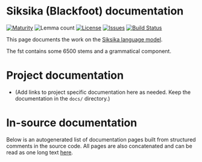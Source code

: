 # Siksika (Blackfoot) documentation

[![Maturity](https://img.shields.io/endpoint?url=https%3A%2F%2Fraw.githubusercontent.com%2Fgiellalt%2Flang-bla%2Fgh-pages%2Fmaturity.json)](https://giellalt.github.io/MaturityClassification.html)
![Lemma count](https://img.shields.io/endpoint?url=https%3A%2F%2Fraw.githubusercontent.com%2Fgiellalt%2Flang-bla%2Fgh-pages%2Flemmacount.json)
[![License](https://img.shields.io/github/license/giellalt/lang-bla)](https://github.com/giellalt/lang-bla/blob/main/LICENSE)
[![Issues](https://img.shields.io/github/issues/giellalt/lang-bla)](https://github.com/giellalt/lang-bla/issues)
[![Build Status](https://builds.giellalt.org/api/badge/lang-bla?label=CI)](https://builds.giellalt.org/pipelines/lang-bla/builds/latest)

This page documents the work on the [Siksika language model](https://github.com/giellalt/lang-bla). 

The fst contains some 6500 stems and a grammatical component.

# Project documentation

* (Add links to project specific documentation here as needed. Keep the documentation in the `docs/` directory.)

# In-source documentation

Below is an autogenerated list of documentation pages built from structured comments in the source code. All pages are also concatenated and can be read as one long text [here](bla.md).
